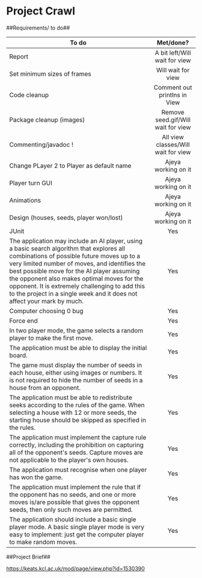 # Project Crawl #

##Requirements/ to do##

| To do                | Met/done?           |
| -------------------------- |:--------------:| 
|Report |	A bit left/Will wait for view|
|Set minimum sizes of frames | Will wait for view|
|Code cleanup | Comment out printlns in View|
|Package cleanup (images) | Remove seed.gif/Will wait for view|
|Commenting/javadoc ! | All view classes/Will wait for view|
|Change PLayer 2 to Player as default name | Ajeya working on it |
|Player turn GUI	| Ajeya working on it |
|Animations | Ajeya working on it |
|Design (houses, seeds, player won/lost)	| Ajeya working on it |
|JUnit	| Yes |
|The application may include an AI player, using a basic search algorithm that explores all combinations of possible future moves up to a very limited number of moves, and identifies the best possible move for the AI player assuming the opponent also makes optimal moves for the opponent. It is extremely challenging to add this to the project in a single week and it does not affect your mark by much.| Yes |
| Computer choosing 0 bug | Yes  |
| Force end | Yes |
| In two player mode, the game selects a random player to make the first move.  | Yes |
| The application must be able to display the initial board. | Yes |
| The game must display the number of seeds in each house, either using images or numbers. It is not required to hide the number of seeds in a house from an opponent. | Yes |
| The application must be able to redistribute seeks according to the rules of the game. When selecting a house with 12 or more seeds, the starting house should be skipped as specified in the rules. | Yes |
| The application must implement the capture rule correctly, including the prohibition on capturing all of the opponent's seeds. Capture moves are not applicable to the player's own houses. | Yes |
| The application must recognise when one player has won the game. | Yes |
| The application must implement the rule that if the opponent has no seeds, and one or more moves is/are possible that gives the opponent seeds, then only such moves are permitted. |  Yes |
|The application should include a basic single player mode. A basic single player mode is very easy to implement: just get the computer player to make random moves.| Yes |


##Project Brief##

https://keats.kcl.ac.uk/mod/page/view.php?id=1530390
